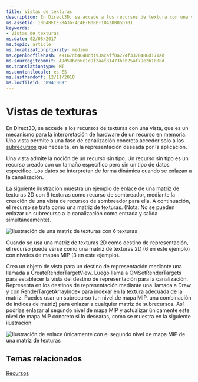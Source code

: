 ```yaml
---
title: Vistas de texturas
description: En Direct3D, se accede a los recursos de textura con una vista, que es un mecanismo para la interpretación de hardware de un recurso en la memoria.
ms.assetid: 18DABFCE-8A36-4C4E-B08E-10428B05D701
keywords:
- Vistas de texturas
ms.date: 02/08/2017
ms.topic: article
ms.localizationpriority: medium
ms.openlocfilehash: e9167db4648dd193acaff0a224f3378486d171ad
ms.sourcegitcommit: 49d58bc66c1c9f2a4f81473bcb25af79e2b1088d
ms.translationtype: MT
ms.contentlocale: es-ES
ms.lasthandoff: 12/11/2018
ms.locfileid: "8941069"
---
```

# <a name="texture-views"></a>Vistas de texturas


En Direct3D, se accede a los recursos de texturas con una vista, que es un mecanismo para la interpretación de hardware de un recurso en memoria. Una vista permite a una fase de canalización concreta acceder solo a los [subrecursos](resource-types.md) que necesita, en la representación deseada por la aplicación.

Una vista admite la noción de un recurso sin tipo. Un recurso sin tipo es un recurso creado con un tamaño específico pero sin un tipo de datos específico. Los datos se interpretan de forma dinámica cuando se enlazan a la canalización.

La siguiente ilustración muestra un ejemplo de enlace de una matriz de texturas 2D con 6 texturas como recurso de sombreador, mediante la creación de una vista de recursos de sombreador para ella. A continuación, el recurso se trata como una matriz de texturas. (Nota: No se pueden enlazar un subrecurso a la canalización como entrada y salida simultáneamente).

![Ilustración de una matriz de texturas con 6 texturas](images/d3d10-cube-texture-faces.png)

Cuando se usa una matriz de texturas 2D como destino de representación, el recurso puede verse como una matriz de texturas 2D (6 en este ejemplo) con niveles de mapas MIP (3 en este ejemplo).

Crea un objeto de vista para un destino de representación mediante una llamada a CreateRenderTargetView. Luego llama a OMSetRenderTargets para establecer la vista del destino de representación para la canalización. Representa en los destinos de representación mediante una llamada a Draw y con RenderTargetArrayIndex para indexar en la textura adecuada de la matriz. Puedes usar un subrecurso (un nivel de mapa MIP, una combinación de índices de matriz) para enlazar a cualquier matriz de subrecursos. Así podrías enlazar al segundo nivel de mapa MIP y actualizar únicamente este nivel de mapa MIP concreto si lo desearas, como se muestra en la siguiente ilustración.

![Ilustración de enlace únicamente con el segundo nivel de mapa MIP de una matriz de texturas](images/d3d10-cube-texture-faces-subresource.png)

## <a name="span-idrelated-topicsspanrelated-topics"></a><span id="related-topics"></span>Temas relacionados


[Recursos](resources.md)

 

 





